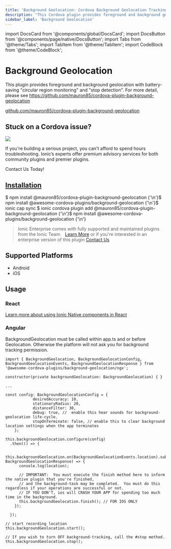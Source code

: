 ```yaml
---
title: 'Background Geolocation: Cordova Background Geolocation Tracking'
description: "This Cordova plugin provides foreground and background geolocation and tracking with battery-saving 'circular region monitoring'  and 'stop detection'."
sidebar_label: 'Background Geolocation'
---
```


import DocsCard from '@components/global/DocsCard';
import DocsButton from '@components/page/native/DocsButton';
import Tabs from '@theme/Tabs';
import TabItem from '@theme/TabItem';
import CodeBlock from '@theme/CodeBlock';

# Background Geolocation

This plugin provides foreground and background geolocation with battery-saving "circular region monitoring" and "stop detection". For
more detail, please see https://github.com/mauron85/cordova-plugin-background-geolocation

<p>
  <a href="https://github.com/mauron85/cordova-plugin-background-geolocation" target="_blank" rel="noopener" className="git-link" >github.com/mauron85/cordova-plugin-background-geolocation</a>
</p>

<h2>Stuck on a Cordova issue?</h2>
<DocsCard
  className="cordova-ee-card"
  header="Don't waste precious time on plugin issues."
  href="https://ionicframework.com/sales?product_of_interest=Ionic%20Native"
>
  <div>
    <img src="/docs/icons/native-cordova-bot.png" class="cordova-ee-img" />
    <p>
      If you're building a serious project, you can't afford to spend hours troubleshooting. Ionic’s experts offer
      premium advisory services for both community plugins and premier plugins.
    </p>
    <DocsButton className="native-ee-detail">Contact Us Today!</DocsButton>
  </div>
</DocsCard>

<h2 id="installation">
  <a href="#installation">Installation</a>
</h2>
<Tabs
  groupId="runtime"
  defaultValue="Capacitor"
  values={[
    { value: 'Capacitor', label: 'Capacitor' },
    { value: 'Cordova', label: 'Cordova' },
    { value: 'Enterprise', label: 'Enterprise' },
  ]}
>
  <TabItem value="Capacitor">
    <CodeBlock className="language-shell">
      $ npm install @mauron85/cordova-plugin-background-geolocation {'\n'}$ npm install
      @awesome-cordova-plugins/background-geolocation {'\n'}$ ionic cap sync
    </CodeBlock>
  </TabItem>
  <TabItem value="Cordova">
    <CodeBlock className="language-shell">
      $ ionic cordova plugin add @mauron85/cordova-plugin-background-geolocation {'\n'}$ npm install
      @awesome-cordova-plugins/background-geolocation {'\n'}
    </CodeBlock>
  </TabItem>
  <TabItem value="Enterprise">
    <blockquote>
      Ionic Enterprise comes with fully supported and maintained plugins from the Ionic Team. &nbsp;
      <a class="btn" href="https://ionic.io/docs/premier-plugins">Learn More</a> or if you're interested in an enterprise version of this plugin <a class="btn" href="https://ionicframework.com/sales?product_of_interest=Ionic%20Enterprise%20Engine">Contact Us</a>
    </blockquote>
  </TabItem>
</Tabs>

## Supported Platforms

- Android
- iOS

## Usage

### React

[Learn more about using Ionic Native components in React](../native-community.md#react)

### Angular

BackgroundGeolocation must be called within app.ts and or before Geolocation. Otherwise the platform will not ask you for background tracking permission.

```tsx
import { BackgroundGeolocation, BackgroundGeolocationConfig, BackgroundGeolocationEvents, BackgroundGeolocationResponse } from '@awesome-cordova-plugins/background-geolocation/ngx';

constructor(private backgroundGeolocation: BackgroundGeolocation) { }

...

const config: BackgroundGeolocationConfig = {
            desiredAccuracy: 10,
            stationaryRadius: 20,
            distanceFilter: 30,
            debug: true, //  enable this hear sounds for background-geolocation life-cycle.
            stopOnTerminate: false, // enable this to clear background location settings when the app terminates
    };

this.backgroundGeolocation.configure(config)
  .then(() => {

    this.backgroundGeolocation.on(BackgroundGeolocationEvents.location).subscribe((location: BackgroundGeolocationResponse) => {
      console.log(location);

      // IMPORTANT:  You must execute the finish method here to inform the native plugin that you're finished,
      // and the background-task may be completed.  You must do this regardless if your operations are successful or not.
      // IF YOU DON'T, ios will CRASH YOUR APP for spending too much time in the background.
      this.backgroundGeolocation.finish(); // FOR IOS ONLY
    });

  });

// start recording location
this.backgroundGeolocation.start();

// If you wish to turn OFF background-tracking, call the #stop method.
this.backgroundGeolocation.stop();

```
